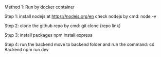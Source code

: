 Method 1: Run by docker container



Step 1:
install nodejs at https://nodejs.org/en
check nodejs by cmd: 
node -v

Step 2:
clone the github repo by cmd:
git clone {repo link}

Step 3: install packages
npm install express

Step 4: run the backend
move to backend folder and run the command:
cd Backend
npm run dev



